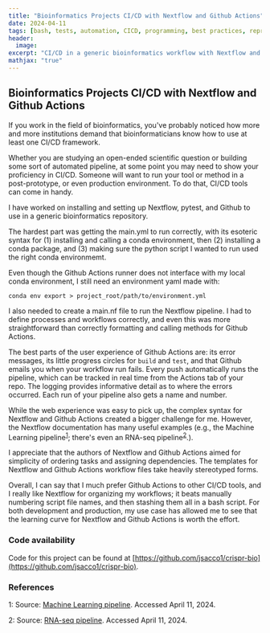 ```yaml
---
title: "Bioinformatics Projects CI/CD with Nextflow and Github Actions"
date: 2024-04-11
tags: [bash, tests, automation, CICD, programming, best practices, reproducibility, research, methods, data management, project management, version control, Github, bioinformatics, open-source, Nextflow, tools, productivity]
header:
  image: 
excerpt: "CI/CD in a generic bioinformatics workflow with Nextflow and Github Actions"
mathjax: "true"
---
```


## Bioinformatics Projects CI/CD with Nextflow and Github Actions

If you work in the field of bioinformatics, you've probably noticed how more and more institutions demand that bioinformaticians know how to use at least one CI/CD framework. 

Whether you are studying an open-ended scientific question or building some sort of automated pipeline, at some point you may need to show your proficiency in CI/CD. Someone will want to run your tool or method in a post-prototype, or even production environment. To do that, CI/CD tools can come in handy. 

I have worked on installing and setting up Nextflow, pytest, and Github to use in a generic bioinformatics repository. 

The hardest part was getting the main.yml to run correctly, with its esoteric syntax for (1) installing and calling a conda environment, then (2) installing a conda package, and (3) making sure the python script I wanted to run used the right conda environmemt.

Even though the Github Actions runner does not interface with my local conda environment, I still need an environment yaml made with:

`conda env export > project_root/path/to/environment.yml`

I also needed to create a main.nf file to run the Nextflow pipeline. I had to define processes and workflows correctly, and even this was more straightforward than correctly formatting and calling methods for Github Actions.

The best parts of the user experience of Github Actions are: its error messages, its little progress circles for `build` and `test`, and that Github emails you when your workflow run fails. Every push automatically runs the pipeline, which can be tracked in real time from the Actions tab of your repo. The logging provides informative detail as to where the errors occurred. Each run of your pipeline also gets a name and number. 

While the web experience was easy to pick up, the complex syntax for Nextflow and Github Actions created a bigger challenge for me. However, the Nextflow documentation has many useful examples (e.g., the Machine Learning pipeline<sup>[1](#ref1)</sup>; there's even an RNA-seq pipeline<sup>[2](#ref2)</sup>.).  

I appreciate that the authors of Nextflow and Github Actions aimed for simplicity of ordering tasks and assigning dependencies. The templates for Nextflow and Github Actions workflow files take heavily stereotyped forms. 

Overall, I can say that I much prefer Github Actions to other CI/CD tools, and I really like Nextflow for organizing my workflows; it beats manually numbering script file names, and then stashing them all in a bash script. For both development and production, my use case has allowed me to see that the learning curve for Nextflow and Github Actions is worth the effort. 

### Code availability

Code for this project can be found at [https://github.com/jsacco1/crispr-bio](https://github.com/jsacco1/crispr-bio).

### References

<a name="ref1">1</a>: Source: [Machine Learning pipeline](https://www.nextflow.io/example5.html). Accessed April 11, 2024.

<a name="ref2">2</a>: Source: [RNA-seq pipeline](https://www.nextflow.io/example4.html). Accessed April 11, 2024.
